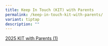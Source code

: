 ```yaml
---
title: Keep In Touch (KIT) with Parents
permalink: /keep-in-touch-kit-with-parents/
variant: tiptap
description: ""
---
```

<p><a href="/files/2025_KIT_with_Parents__1_.pdf" rel="noopener nofollow" target="_blank">2025 KIT with Parents (1)</a>
</p>